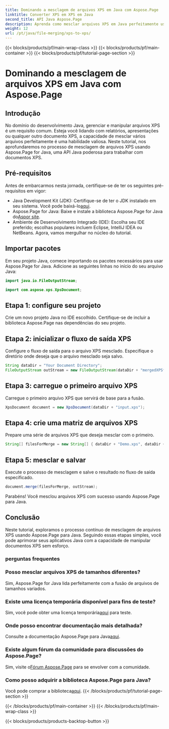 ```yaml
---
title: Dominando a mesclagem de arquivos XPS em Java com Aspose.Page
linktitle: Converter XPS em XPS em Java
second_title: API Java Aspose.Page
description: Aprenda como mesclar arquivos XPS em Java perfeitamente usando Aspose.Page. Siga nosso guia passo a passo para uma manipulação eficiente de documentos. Aumente suas habilidades de desenvolvimento Java agora!
weight: 12
url: /pt/java/file-merging/xps-to-xps/
---
```


{{< blocks/products/pf/main-wrap-class >}}
{{< blocks/products/pf/main-container >}}
{{< blocks/products/pf/tutorial-page-section >}}

# Dominando a mesclagem de arquivos XPS em Java com Aspose.Page

## Introdução
No domínio do desenvolvimento Java, gerenciar e manipular arquivos XPS é um requisito comum. Esteja você lidando com relatórios, apresentações ou qualquer outro documento XPS, a capacidade de mesclar vários arquivos perfeitamente é uma habilidade valiosa. Neste tutorial, nos aprofundaremos no processo de mesclagem de arquivos XPS usando Aspose.Page for Java, uma API Java poderosa para trabalhar com documentos XPS.
## Pré-requisitos
Antes de embarcarmos nesta jornada, certifique-se de ter os seguintes pré-requisitos em vigor:
-  Java Development Kit (JDK): Certifique-se de ter o JDK instalado em seu sistema. Você pode baixá-lo[aqui](https://www.oracle.com/java/technologies/javase-downloads.html).
-  Aspose.Page for Java: Baixe e instale a biblioteca Aspose.Page for Java do[Aspor site](https://purchase.aspose.com/buy). 
- Ambiente de Desenvolvimento Integrado (IDE): Escolha seu IDE preferido; escolhas populares incluem Eclipse, IntelliJ IDEA ou NetBeans.
Agora, vamos mergulhar no núcleo do tutorial.
## Importar pacotes
Em seu projeto Java, comece importando os pacotes necessários para usar Aspose.Page for Java. Adicione as seguintes linhas no início do seu arquivo Java:
```java
import java.io.FileOutputStream;

import com.aspose.xps.XpsDocument;
```
## Etapa 1: configure seu projeto
Crie um novo projeto Java no IDE escolhido. Certifique-se de incluir a biblioteca Aspose.Page nas dependências do seu projeto.
## Etapa 2: inicializar o fluxo de saída XPS
Configure o fluxo de saída para o arquivo XPS mesclado. Especifique o diretório onde deseja que o arquivo mesclado seja salvo.
```java
String dataDir = "Your Document Directory";
FileOutputStream outStream = new FileOutputStream(dataDir + "mergedXPSfiles.xps");
```
## Etapa 3: carregue o primeiro arquivo XPS
Carregue o primeiro arquivo XPS que servirá de base para a fusão.
```java
XpsDocument document = new XpsDocument(dataDir + "input.xps");
```
## Etapa 4: crie uma matriz de arquivos XPS
Prepare uma série de arquivos XPS que deseja mesclar com o primeiro.
```java
String[] filesForMerge = new String[] { dataDir + "Demo.xps", dataDir + "sample.xps" };
```
## Etapa 5: mesclar e salvar
Execute o processo de mesclagem e salve o resultado no fluxo de saída especificado.
```java
document.merge(filesForMerge, outStream);
```
Parabéns! Você mesclou arquivos XPS com sucesso usando Aspose.Page para Java.
## Conclusão
Neste tutorial, exploramos o processo contínuo de mesclagem de arquivos XPS usando Aspose.Page para Java. Seguindo essas etapas simples, você pode aprimorar seus aplicativos Java com a capacidade de manipular documentos XPS sem esforço.
### perguntas frequentes
### Posso mesclar arquivos XPS de tamanhos diferentes?
Sim, Aspose.Page for Java lida perfeitamente com a fusão de arquivos de tamanhos variados.
### Existe uma licença temporária disponível para fins de teste?
 Sim, você pode obter uma licença temporária[aqui](https://purchase.aspose.com/temporary-license/) para teste.
### Onde posso encontrar documentação mais detalhada?
 Consulte a documentação Aspose.Page para Java[aqui](https://reference.aspose.com/page/java/).
### Existe algum fórum da comunidade para discussões do Aspose.Page?
 Sim, visite o[Fórum Aspose.Page](https://forum.aspose.com/c/page/39) para se envolver com a comunidade.
### Como posso adquirir a biblioteca Aspose.Page para Java?
 Você pode comprar a biblioteca[aqui](https://purchase.aspose.com/buy).
{{< /blocks/products/pf/tutorial-page-section >}}

{{< /blocks/products/pf/main-container >}}
{{< /blocks/products/pf/main-wrap-class >}}

{{< blocks/products/products-backtop-button >}}
